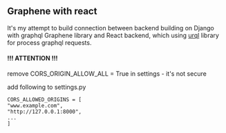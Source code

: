 ## Graphene with react

It's my attempt to build connection between backend building on Django with 
graphql Graphene library and React backend, which using [urql](https://formidable.com/open-source/urql/) library for 
process graphql requests.

#### **!!! ATTENTION !!!**
remove CORS_ORIGIN_ALLOW_ALL = True in settings - it's not secure

add following to settings.py

    CORS_ALLOWED_ORIGINS = [
    "www.example.com",
    "http://127.0.0.1:8000",
    ...
    ]